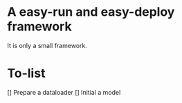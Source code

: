 # A easy-run and easy-deploy framework
It is only a small framework.
# To-list
[] Prepare a dataloader
[] Initial a model
